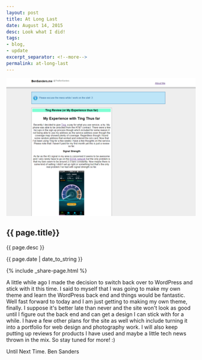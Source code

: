 ```yaml
---
layout: post
title: At Long Last
date: August 14, 2015
desc: Look what I did!
tags:
- blog,
- update
excerpt_separator: <!--more-->
permalink: at-long-last
---
```

<img class="featured-image" src="/images/at-long-last-image.png" alt="Screenshot of a webpage I desgiend that says Ting Review">
<h2 class="post-h2">{{ page.title}}</h2>
<p class="post-sub-desc"><span>{{ page.desc }}</span></p>
<p class="post-date"><span>{{ page.date | date_to_string }}</span></p>
<!--more-->
{% include _share-page.html %}
<p class="single-post">
A little while ago I made the decision to switch back over to WordPress and stick with it this time. I said to myself that I was going to make my own theme and learn the WordPress back end and things would be fantastic. Well fast forward to today and I am just getting to making my own theme, finally. I suppose it's better late than never and the site won't look as good until I figure out the back end and can get a design I can stick with for a while. I have a few other plans for the site as well which include turning it into a portfolio for web design and photography work. I will also keep putting up reviews for products I have used and maybe a little tech news thrown in the mix. So stay tuned for more! :)
</p>
<p class="single-post">
Until Next Time.
Ben Sanders
</p>
